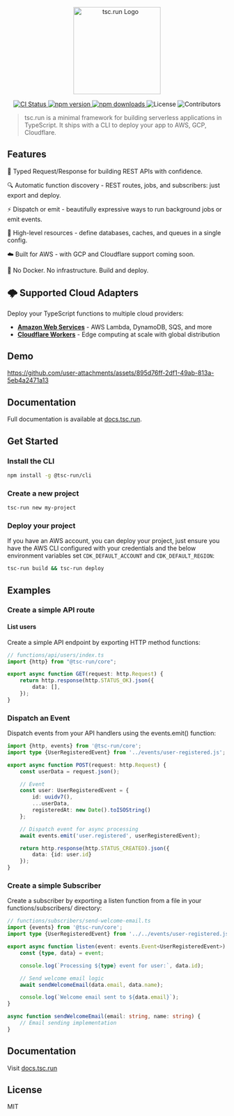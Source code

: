 <p align="center"><a href="https://docs.tsc.run" target="_blank"><img src="https://tsc.run/tsc-mascot.png" width="200" alt="tsc.run Logo"></a></p>

<p align="center">
  <a href="https://github.com/tsc-run/monorepo/actions/workflows/release.yml">
    <img alt="CI Status" src="https://github.com/tsc-run/monorepo/actions/workflows/release.yml/badge.svg">
  </a>
  <a href="https://www.npmjs.com/package/@tsc-run/core">
    <img alt="npm version" src="https://img.shields.io/npm/v/@tsc-run/core">
  </a>
  <a href="https://www.npmjs.com/package/@tsc-run/core">
    <img alt="npm downloads" src="https://img.shields.io/npm/dm/@tsc-run/core">
  </a>
  <img alt="License" src="https://img.shields.io/github/license/tsc-run/monorepo">
  <img alt="Contributors" src="https://img.shields.io/github/contributors/tsc-run/monorepo?color=blue">
</p>

> tsc.run is a minimal framework for building serverless applications in TypeScript. It ships with a CLI to deploy your
> app to AWS, GCP, Cloudflare.

## Features

🧾 Typed Request/Response for building REST APIs with confidence.

🔍 Automatic function discovery - REST routes, jobs, and subscribers: just export and deploy.

⚡️ Dispatch or emit - beautifully expressive ways to run background jobs or emit events.

🔧 High-level resources - define databases, caches, and queues in a single config.

☁️ Built for AWS - with GCP and Cloudflare support coming soon.

🚀 No Docker. No infrastructure. Build and deploy.

## 🌩️ Supported Cloud Adapters

Deploy your TypeScript functions to multiple cloud providers:

- **[Amazon Web Services](https://docs.tsc.run/docs/deploy-aws/)** - AWS Lambda, DynamoDB, SQS, and more
- **[Cloudflare Workers](https://docs.tsc.run/docs/deploy-cloudflare/)** - Edge computing at scale with global distribution


## Demo

https://github.com/user-attachments/assets/895d76ff-2df1-49ab-813a-5eb4a2471a13

## Documentation

Full documentation is available at [docs.tsc.run](https://docs.tsc.run).

## Get Started

### Install the CLI

```sh
npm install -g @tsc-run/cli
```

### Create a new project

```sh
tsc-run new my-project
```

### Deploy your project

If you have an AWS account, you can deploy your project, just ensure you have the AWS CLI configured with your
credentials and the below environment variables set `CDK_DEFAULT_ACCOUNT` and `CDK_DEFAULT_REGION`:

```sh
tsc-run build && tsc-run deploy
```

## Examples

### Create a simple API route

#### List users

Create a simple API endpoint by exporting HTTP method functions:

```ts
// functions/api/users/index.ts
import {http} from "@tsc-run/core";

export async function GET(request: http.Request) {
    return http.response(http.STATUS_OK).json({
        data: [],
    });
}
```

### Dispatch an Event

Dispatch events from your API handlers using the events.emit() function:

```ts
import {http, events} from '@tsc-run/core';
import type {UserRegisteredEvent} from '../events/user-registered.js';

export async function POST(request: http.Request) {
    const userData = request.json();

    // Event
    const user: UserRegisteredEvent = {
        id: uuidv7(),
        ...userData,
        registeredAt: new Date().toISOString()
    };

    // Dispatch event for async processing
    await events.emit('user.registered', userRegisteredEvent);

    return http.response(http.STATUS_CREATED).json({
        data: {id: user.id}
    });
}
```

### Create a simple Subscriber

Create a subscriber by exporting a listen function from a file in your functions/subscribers/ directory:

```ts
// functions/subscribers/send-welcome-email.ts
import {events} from '@tsc-run/core';
import type {UserRegisteredEvent} from '../../events/user-registered.js';

export async function listen(event: events.Event<UserRegisteredEvent>) {
    const {type, data} = event;

    console.log(`Processing ${type} event for user:`, data.id);

    // Send welcome email logic
    await sendWelcomeEmail(data.email, data.name);

    console.log(`Welcome email sent to ${data.email}`);
}

async function sendWelcomeEmail(email: string, name: string) {
    // Email sending implementation
}
```

## Documentation

Visit [docs.tsc.run](https://docs.tsc.run)

## License

MIT
